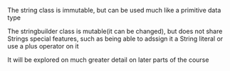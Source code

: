 The string class is immutable, but can be used much like a primitive data type

The stringbuilder class is mutable(it can be changed), but does not share Strings special features, such as being able to adssign it a String literal or use a plus operator on it

It will be explored on much greater detail on later parts of the course